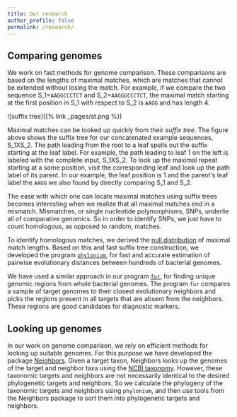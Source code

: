 ```yaml
---
title: Our research
author_profile: false
permalink: /research/
---
```

## Comparing genomes
We work on fast methods for genome comparison. These comparisons are
based on the lengths of maximal matches, which are matches that cannot
be extended without losing the match. For example, if we compare the
two sequence S_1=`AAGGCCCTCT` and S_2=`AAGGGCCCTCT`, the maximal match
starting at the first position in S_1 with respect to S_2 is `AAGG`
and has length 4.

![suffix tree]({% link _pages/st.png %})

Maximal matches can be looked up quickly from their *suffix tree*. The
figure above shows the suffix tree for our concatenated example
sequences, S_1XS_2. The path leading from the root to a leaf spells
out the suffix starting at the leaf label. For example, the path
leading to leaf 1 on the left is labeled with the complete input,
S_1XS_2. To look up the maximal repeat starting at a some position,
visit the corresponding leaf and look up the path label of its
parent. In our example, the leaf position is 1 and the parent's leaf
label the `AAGG` we also found by directly comparing S_1 and S_2.

The ease with which one can locate maximal matches using suffix trees
becomes interesting when we realize that all maximal matches end in a
mismatch. Mismatches, or single nucleotide polymorphisms, SNPs,
underlie all of comparative genomics. So in order to identify SNPs, we
just have to count homologous, as opposed to random, matches.

To identify homologous matches, we derived the [null
distribution](https://doi.org/10.1089/cmb.2009.0106) of maximal match
lengths. Based on this and fast suffix tree construction, we
developed the program
[`phylonium`](https://github.com/EvolBioInf/phylonium), for fast and
accurate estimation of pairwise evolutionary distances between
hundreds of bacterial genomes.

We have used a similar approach in our program
[`fur`](https://github.com/evolbioinf/fur), for finding unique genomic
regions from whole bacterial genomes. The program `fur` compares a
sample of target genomes to their closest evolutionary neighbors and
picks the regions present in all targets that are absent from the
neighbors. These regions are good candidates for diagnostic markers.

## Looking up genomes
In our work on genome comparison, we rely on efficient methods for
looking up suitable genomes. For this purpose we have developed the
package [Neighbors](https://github.com/evolbioinf/neighbors). Given a
target taxon, Neighbors looks up the genomes of the target and
neighbor taxa using the [NCBI
taxonomy](https://www.ncbi.nlm.nih.gov/taxonomy). However, these
taxonomic targets and neighbors are not necessarily identical to the
desired phylogenetic targets and neighbors. So we calculate the
phylogeny of the taxonomic targets and neighbors using `phylonium`,
and then use tools from the Neighbors package to sort them into
phylogenetic targets and neighbors.
